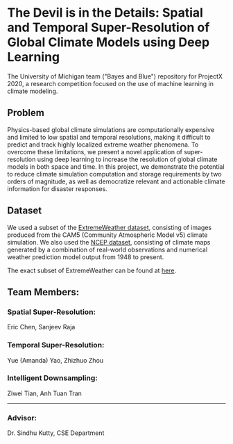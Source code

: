 # The Devil is in the Details: Spatial and Temporal Super-Resolution of Global Climate Models using Deep Learning
The University of Michigan team ("Bayes and Blue") repository for ProjectX 2020, a research competition focused on the use of machine learning in climate modeling. 

## Problem
Physics-based global climate simulations are computationally expensive and limited to low spatial and temporal resolutions, making it difficult to predict and track highly localized extreme weather phenomena. To overcome these limitations, we present a novel application of super-resolution using deep learning to increase the resolution of global climate models in both space and time. In this project, we demonstrate the potential to reduce climate simulation computation and storage requirements by two orders of magnitude, as well as democratize relevant and actionable climate information for disaster responses.

## Dataset
We used a subset of the [ExtremeWeather dataset](https://extremeweatherdataset.github.io/), consisting of images produced from the CAM5 (Community Atmospheric Model v5) climate simulation. We also used the [NCEP dataset](https://psl.noaa.gov/data/gridded/data.ncep.reanalysis.html), consisting of climate maps generated by a combination of real-world observations and numerical weather prediction model output from 1948 to present. 

The exact subset of ExtremeWeather can be found at [here](https://drive.google.com/drive/folders/13J8klWz6rRl6uUCpGzGl8nAl1wrOWH7-?usp=sharing).

## Team Members:
### Spatial Super-Resolution: 
Eric Chen, Sanjeev Raja

### Temporal Super-Resolution: 
Yue (Amanda) Yao, Zhizhuo Zhou

### Intelligent Downsampling:
Ziwei Tian, Anh Tuan Tran

<hr>

### Advisor: 
Dr. Sindhu Kutty, CSE Department
